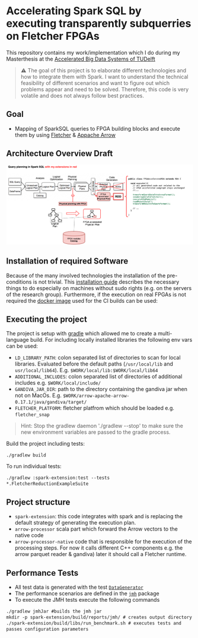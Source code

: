 # Accelerating Spark SQL by executing transparently subquerries on Fletcher FPGAs

This repository contains my work/implementation which I do during my Masterthesis at the [Accelerated Big Data Systems of TUDelft](https://www.tudelft.nl/en/eemcs/the-faculty/departments/quantum-computer-engineering/accelerated-big-data-systems/) 

> :warning: The goal of this project is to elaborate different technologies and how to integrate them with Spark. I want to understand the technical feasibility of different scenarios and want to figure out which problems appear and need to be solved. Therefore, this code is very volatile and does not always follow best practices.

## Goal

* Mapping of SparkSQL queries to FPGA building blocks and execute them by using [Fletcher](https://github.com/abs-tudelft/fletcher) & [Appache Arrow](https://github.com/apache/arrow)

## Architecture Overview Draft

![Architecture Draft](images/architecture-draft.png)

## Installation of required Software

Because of the many involved technologies the installation of the pre-conditions is not trivial. This [installation guide](Installation.md) describes the necessary things to do especially on machines without sudo rights (e.g. on the servers of the research group). Furthermore, if the execution on real FPGAs is not required the [docker image](/docker) used for the CI builds can be used: 

## Executing the project

The project is setup with [gradle](https://gradle.org/) which allowed me to create a multi-language build. For including locally installed libraries the following env vars can be used:

* `LD_LIBRARY_PATH`: colon separated list of directories to scan for local libraries. Evaluated before the default paths (`/usr/local/lib` and `usr/local/lib64`). E.g. `$WORK/local/lib:$WORK/local/lib64`
* `ADDITIONAL_INCLUDES`: colon separated list of directories of additional includes e.g. `$WORK/local/include/`
* `GANDIVA_JAR_DIR`: path to the directory containing the gandiva jar when not on MacOs. E.g. `$WORK/arrow-apache-arrow-0.17.1/java/gandiva/target/`
* `FLETCHER_PLATFORM`: fletcher platfrom which should be loaded e.g. `fletcher_snap`

> Hint: Stop the gradlew daemon './gradlew --stop' to make sure the new environment variables are passed to the gradle process.

Build the project including tests:
```
./gradlew build
```

To run individual tests: 
```
./gradlew :spark-extension:test --tests *.FletcherReductionExampleSuite
```

## Project structure

* `spark-extension`: this code integrates with spark and is replacing the default strategy of generating the execution plan.
* `arrow-processor` scala part which forward the Arrow vectors to the native code
* `arrow-processor-native` code that is responsible for the execution of the processing steps. For now it calls different C++ components e.g. the arrow parquet reader & gandiva) later it should call a Fletcher runtime.

## Performance Tests
* All test data is generated with the test [`DataGenerator`](spark-extension/src/test/scala/nl/tudelft/ewi/abs/nonnenmacher/DataGenerator.scala)  
* The performance scenarios are defined in the [`jmh`](spark-extension/src/test/scala/nl/tudelft/ewi/abs/nonnenmacher) package
* To execute the JMH tests execute the following commands
```shell script
./gradlew jmhJar #builds the jmh jar
mkdir -p spark-extension/build/reports/jmh/ # creates output directory
./spark-extension/build/libs/run_benchmark.sh # executes tests and passes configuration parameters
```
